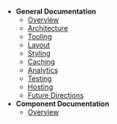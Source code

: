 * **General Documentation**
  * [Overview](/) 
  * [Architecture](architecture.md) 
  * [Tooling](tooling.md) 
  * [Layout](layout.md) 
  * [Styling](styling.md) 
  * [Caching](caching.md) 
  * [Analytics](analytics.md) 
  * [Testing](testing.md) 
  * [Hosting](hosting.md) 
  * [Future Directions](future.md) 
* **Component Documentation**
  * [Overview](component-overview.md)